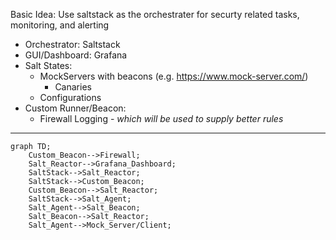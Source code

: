 Basic Idea:
Use saltstack as the orchestrater for securty related tasks, monitoring, and alerting

- Orchestrator: Saltstack
- GUI/Dashboard: Grafana
- Salt States:
  - MockServers with beacons (e.g. https://www.mock-server.com/)
    - Canaries
  - Configurations
- Custom Runner/Beacon:
  - Firewall Logging - _which will be used to supply better rules_

---

```mermaid
graph TD;
    Custom_Beacon-->Firewall;
    Salt_Reactor-->Grafana_Dashboard;
    SaltStack-->Salt_Reactor;
    SaltStack-->Custom_Beacon;
    Custom_Beacon-->Salt_Reactor;
    SaltStack-->Salt_Agent;
    Salt_Agent-->Salt_Beacon;
    Salt_Beacon-->Salt_Reactor;
    Salt_Agent-->Mock_Server/Client;
```
 
